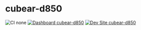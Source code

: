 # cubear-d850

![CI none](https://img.shields.io/badge/ci-none-orange.svg)
[![Dashboard cubear-d850](https://img.shields.io/badge/dashboard-cubear_d850-yellow.svg)](https://dashboard.pantheon.io/sites/fe9f28aa-2639-4d71-bd5a-14c3684d0d12#dev/code)
[![Dev Site cubear-d850](https://img.shields.io/badge/site-cubear_d850-blue.svg)](http://dev-cubear-d850.pantheonsite.io/)